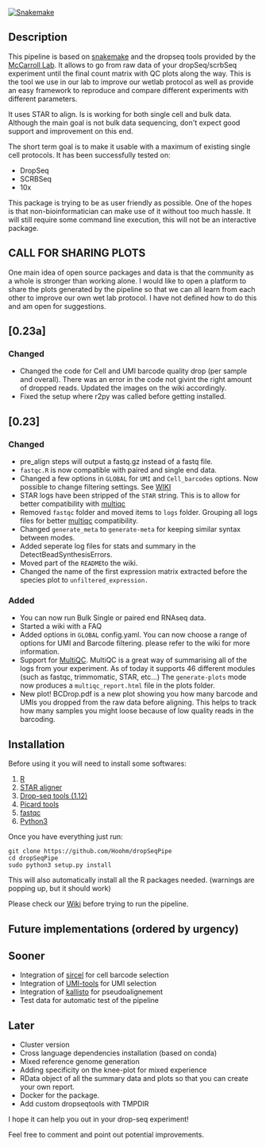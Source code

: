 [![Snakemake](https://img.shields.io/badge/snakemake-≥3.5.2-brightgreen.svg?style=flat-square)](https://snakemake.bitbucket.io)


Description
------------------
This pipeline is based on [snakemake](https://snakemake.readthedocs.io/en/stable/) and the dropseq tools provided by the [McCarroll Lab](http://mccarrolllab.com/dropseq/). It allows to go from raw data of your dropSeq/scrbSeq experiment until the final count matrix with QC plots along the way.
This is the tool we use in our lab to improve our wetlab protocol as well as provide an easy framework to reproduce and compare different experiments with different parameters.

It uses STAR to align. Is is working for both single cell and bulk data. Although the main goal is not bulk data sequencing, don't expect good support and improvement on this end.

The short term goal is to make it usable with a maximum of existing single cell protocols. It has been successfully tested on:
* DropSeq
* SCRBSeq
* 10x

This package is trying to be as user friendly as possible. One of the hopes is that non-bioinformatician can make use of it without too much hassle. It will still require some command line execution, this will not be an interactive package.

CALL FOR SHARING PLOTS
------------------------------------
One main idea of open source packages and data is that the community as a whole is stronger than working alone.
I would like to open a platform to share the plots generated by the pipeline so that we can all learn from each other to improve our own wet lab protocol.
I have not defined how to do this and am open for suggestions.



## [0.23a]
### Changed
- Changed the code for Cell and UMI barcode quality drop (per sample and overall). There was an error in the code not givint the right amount of dropped reads. Updated the images on the wiki accordingly.
- Fixed the setup where r2py was called before getting installed.

## [0.23]
### Changed
- pre_align steps will output a fastq.gz instead of a fastq file.
- `fastqc.R` is now compatible with paired and single end data.
- Changed a few options in `GLOBAL` for `UMI` and `Cell_barcodes` options. Now possible to change filtering settings. See [WIKI](https://github.com/Hoohm/dropSeqPipe/wiki/Create-config-files)
- STAR logs have been stripped of the `STAR` string. This is to allow for better compatibility with [multiqc](https://github.com/ewels/MultiQC/)
- Removed `fastqc` folder and moved items to `logs` folder. Grouping all logs files for better [multiqc](https://github.com/ewels/MultiQC/) compatibility.
- Changed `generate_meta` to `generate-meta` for keeping similar syntax between modes.
- Added seperate log files for stats and summary in the DetectBeadSynthesisErrors.
- Moved part of the `README`to the wiki.
- Changed the name of the first expression matrix extracted before the species plot to `unfiltered_expression.`


### Added
- You can now run Bulk Single or paired end RNAseq data.
- Started a wiki with a FAQ
- Added options in `GLOBAL` config.yaml. You can now choose a range of options for UMI and Barcode filtering. please refer to the wiki for more information.
- Support for [MultiQC](https://github.com/ewels/MultiQC/). MultiQC is a great way of summarising all of the logs from your experiment. As of today it supports 46 different modules (such as fastqc, trimmomatic, STAR, etc...) The `generate-plots` mode now produces a `multiqc_report.html` file in the plots folder.
- New plot! BCDrop.pdf is a new plot showing you how many barcode and UMIs you dropped from the raw data before aligning. This helps to track how many samples you might loose because of low quality reads in the barcoding.


Installation
--------
Before using it you will need to install some softwares:

1. [R](https://cran.r-project.org/)
2. [STAR aligner](https://github.com/alexdobin/STAR)
3. [Drop-seq tools (1.12)](http://mccarrolllab.com/dropseq/)
4. [Picard tools](https://broadinstitute.github.io/picard/)
5. [fastqc](https://www.bioinformatics.babraham.ac.uk/projects/fastqc/)
6. [Python3](https://www.python.org/)

Once you have everything just run:
```
git clone https://github.com/Hoohm/dropSeqPipe
cd dropSeqPipe
sudo python3 setup.py install
```

This will also automatically install all the R packages needed. (warnings are popping up, but it should work)

Please check our [Wiki](https://github.com/Hoohm/dropSeqPipe/wiki) before trying to run the pipeline.


Future implementations (ordered by urgency)
---------------------------
## Sooner
* Integration of [sircel](https://github.com/pachterlab/sircel) for cell barcode selection
* Integration of [UMI-tools](https://github.com/CGATOxford/UMI-tools) for UMI selection
* Integration of [kallisto](https://github.com/pachterlab/kallisto) for pseudoalignement
* Test data for automatic test of the pipeline
## Later
* Cluster version
* Cross language dependencies installation (based on conda)
* Mixed reference genome generation
* Adding specificity on the knee-plot for mixed experience
* RData object of all the summary data and plots so that you can create your own report.
* Docker for the package.
* Add custom dropseqtools with TMPDIR

I hope it can help you out in your drop-seq experiment!

Feel free to comment and point out potential improvements.